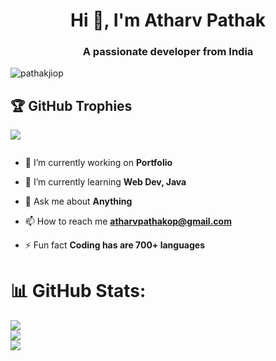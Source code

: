 <h1 align="center">Hi 👋, I'm Atharv Pathak</h1>
<h3 align="center">A passionate developer from India</h3>

<p align="left"> <img src="https://komarev.com/ghpvc/?username=pathakjiop&label=Profile%20views&color=0e75b6&style=flat" alt="pathakjiop" /> </p>

## 🏆 GitHub Trophies
![](https://github-profile-trophy.vercel.app/?username=pathakjiop&theme=dark&no-frame=false&no-bg=true&margin-w=4)

<p align="left"> <a href="https://twitter.com/" target="blank"><img src="https://img.shields.io/twitter/follow/?logo=twitter&style=for-the-badge" alt="" /></a> </p>

- 🔭 I’m currently working on **Portfolio**

- 🌱 I’m currently learning **Web Dev, Java**

- 💬 Ask me about **Anything**

- 📫 How to reach me **atharvpathakop@gmail.com**

- ⚡ Fun fact **Coding has are 700+ languages**

# 📊 GitHub Stats:
![](https://github-readme-stats.vercel.app/api?username=pathakjiop&theme=dark&hide_border=false&include_all_commits=false&count_private=false)<br/>
![](https://github-readme-streak-stats.herokuapp.com/?user=pathakjiop&theme=dark&hide_border=false)<br/>
![](https://github-readme-stats.vercel.app/api/top-langs/?username=pathakjiop&theme=dark&hide_border=false&include_all_commits=false&count_private=false&layout=compact)
